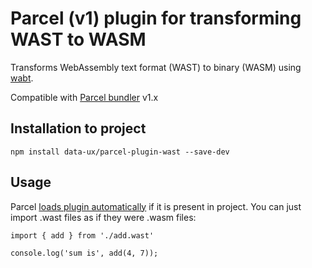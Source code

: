 # Parcel (v1) plugin for transforming WAST to WASM

Transforms WebAssembly text format (WAST) to binary (WASM) using [wabt](https://github.com/WebAssembly/wabt).

Compatible with [Parcel bundler](https://parceljs.org) v1.x

## Installation to project

`npm install data-ux/parcel-plugin-wast --save-dev`

## Usage

Parcel [loads plugin automatically](https://parceljs.org/plugins.html) if it is present in project. You can just import .wast files as if they were .wasm files:

```
import { add } from './add.wast'

console.log('sum is', add(4, 7));
```
